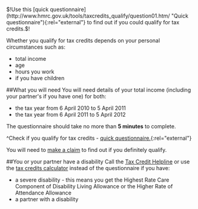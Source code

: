 $!Use this [quick questionnaire](http://www.hmrc.gov.uk/tools/taxcredits_qualify/question01.htm/ "Quick questionnaire"){:rel="external"} to find out if you could qualify for tax credits.$!

Whether you qualify for tax credits depends on your personal circumstances such as:

- total income
- age
- hours you work
- if you have children 

##What you will need
You will need details of your total income (including your partner's if you have one) for both:

- the tax year from 6 April 2010 to 5 April 2011
- the tax year from 6 April 2011 to 5 April 2012

The questionnaire should take no more than **5 minutes** to complete.

^Check if you qualify for tax credits - [quick questionnaire.](http://www.hmrc.gov.uk/tools/taxcredits_qualify/question01.htm/ "Quick questionnaire"){:rel="external"}

You will need to [make a claim](/claim-tax-credits "Claim tax credits") to find out if you definitely qualify. 

##You or your partner have a disability
Call the [Tax Credit Helpline](/contact-the-tax-credit-office "Contact the Tax Credit Helpline") or use the [tax credits calculator](/tax-credits-calculator "tax credits calculator") instead of the questionnaire if you have:

- a severe disability - this means you get the Highest Rate Care Component of Disability Living Allowance or the Higher Rate of Attendance Allowance
- a partner with a disability
